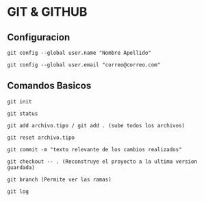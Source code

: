 # GIT & GITHUB

## Configuracion

```
git config --global user.name "Nombre Apellido"

git config --global user.email "correo@correo.com"
```

## Comandos Basicos


```
git init

git status

git add archivo.tipo / git add . (sube todos los archivos)

git reset archivo.tipo

git commit -m "texto relevante de los cambios realizados"

git checkout -- . (Reconstruye el proyecto a la ultima version guardada)

git branch (Permite ver las ramas)

git log
```

